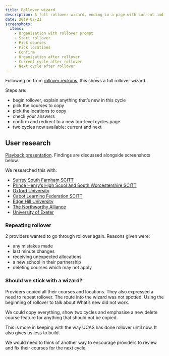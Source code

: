 ```yaml
---
title: Rollover wizard
description: A full rollover wizard, ending in a page with current and next cycles
date: 2019-02-21
screenshots:
  items:
    - Organisation with rollover prompt
    - Start rollover
    - Pick courses
    - Pick locations
    - Confirm
    - Organisation after rollover
    - Current cycle after rollover
    - Next cycle after rollover
---
```


Following on from [rollover reckons](/publish-teacher-training-courses/rollover-reckons), this shows a full rollover wizard.

Steps are:

- begin rollover, explain anything that’s new in this cycle
- pick the courses to copy
- pick the locations to copy
- check your answers
- confirm and redirect to a new top-level cycles page
- two cycles now available: current and next

## User research

[Playback presentation](https://docs.google.com/presentation/d/1JafwFWO0gDUT2wicnHhTwGJx7T0RCZuOOgzGlJcJWZU/edit#slide=id.g51d4c235e9_1_99). Findings are discussed alongside screenshots below.

We researched this with:

- [Surrey South Farnham SCITT](https://lookback.io/watch/Dudq3X8QvtiwsNvbk)
- [Prince Henry’s High Scool and South Worcestershire SCITT](https://lookback.io/watch/bKs8CaeNHE8MCdY4B)
- [Oxford University](https://lookback.io/watch/Dg3mjn74DyCCyzxRk)
- [Cabot Learning Federation SCITT](https://lookback.io/watch/jYqw2TnGXjM9geySx)
- [Edge Hill University](https://lookback.io/watch/8ia5o6EEmMt3Td8DR)
- [The Northworthy Alliance](https://lookback.io/watch/Kqn9JdJnrbRBoPNxG)
- [University of Exeter](https://lookback.io/watch/dnLAXAszhNxmFByMy)

### Repeating rollover

2 providers wanted to go through rollover again. Reasons given were:

- any mistakes made
- last minute changes
- receiving unexpected allocations
- a new school in their partnership
- deleting courses which may not apply

### Should we stick with a wizard?

Providers copied all their courses and locations. They also expressed a need to repeat rollover. The route into the wizard was not spotted. Using the beginning of rollover to talk about What’s new did not work.

We could copy everything, show two cycles and emphasise a new delete course feature for anything that should not be copied.

This is more in keeping with the way UCAS has done rollover until now. It also gives us less to build.

We would need to think of another way to encourage providers to review and fix their courses for the next cycle.
